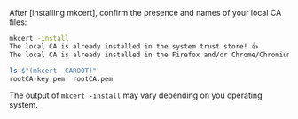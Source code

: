After [installing mkcert], confirm the presence and names of your local CA files:

```bash
mkcert -install
The local CA is already installed in the system trust store! 👍
The local CA is already installed in the Firefox and/or Chrome/Chromium trust store! 👍

ls $"(mkcert -CAROOT)"
rootCA-key.pem  rootCA.pem
```

The output of `mkcert -install` may vary depending on you operating system.